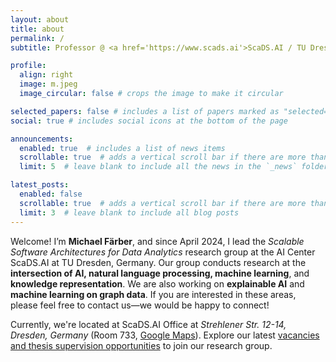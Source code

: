 ```yaml
---
layout: about
title: about
permalink: /
subtitle: Professor @ <a href='https://www.scads.ai'>ScaDS.AI / TU Dresden</a>, michael.faerber@tu-dresden.de.

profile:
  align: right
  image: m.jpeg
  image_circular: false # crops the image to make it circular

selected_papers: false # includes a list of papers marked as "selected={true}"
social: true # includes social icons at the bottom of the page

announcements:
  enabled: true  # includes a list of news items
  scrollable: true  # adds a vertical scroll bar if there are more than 3 news items
  limit: 5  # leave blank to include all the news in the `_news` folder

latest_posts:
  enabled: false
  scrollable: true  # adds a vertical scroll bar if there are more than 3 new posts
  limit: 3  # leave blank to include all blog posts
---
```


Welcome! I’m **Michael Färber**, and since April 2024, I lead the _Scalable Software Architectures for Data Analytics_ research group at the AI Center ScaDS.AI at TU Dresden, Germany. Our group conducts research at the **intersection of AI, natural language processing, machine learning**, and **knowledge representation**. We are also working on **explainable AI** and **machine learning on graph data**. If you are interested in these areas, please feel free to contact us—we would be happy to connect! 

Currently, we're located at ScaDS.AI Office at _Strehlener Str. 12-14, Dresden, Germany_ (Room 733, <a href='https://maps.app.goo.gl/uFTw5hc9hp35bbWf6'>Google Maps</a>). Explore our latest <a href='https://faerber-lab.github.io/vacancies/'>vacancies and thesis supervision opportunities</a> to join our research group.
